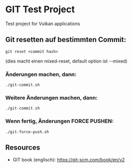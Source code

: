 # GIT Test Project

Test project for Vulkan applications

## Git resetten auf bestimmten Commit:
```
git reset <commit hash>
```
(dies macht einen mixed-reset, default option ist --mixed)

### Änderungen machen, dann:
```
./git-commit.sh
```

### Weitere Änderungen machen, dann:
```
./git-commit.sh
```

### Wenn fertig, Änderungen FORCE PUSHEN:
```
./git-force-push.sh
```

## Resources

* GIT book (englisch): https://git-scm.com/book/en/v2


